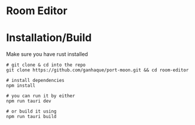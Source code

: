 # Room Editor

# Installation/Build
Make sure you have rust installed
```
# git clone & cd into the repo
git clone https://github.com/ganhaque/port-moon.git && cd room-editor

# install dependencies
npm install

# you can run it by either
npm run tauri dev

# or build it using
npm run tauri build
```

